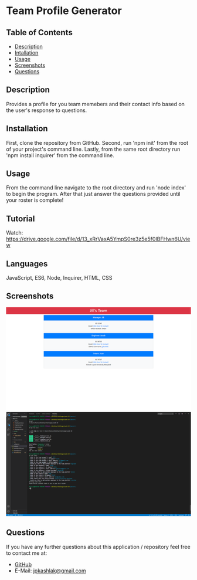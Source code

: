 # Team Profile Generator

## Table of Contents
* [Description](#description)
* [Intallation](#installation)
* [Usage](#usage)
* [Screenshots](#screenshots)
* [Questions](#questions)

## Description
Provides a profile for you team memebers and their contact info based on the user's response to questions.

## Installation
First, clone the repository from GitHub. Second, run 'npm init' from the root of your project's command line. Lastly, from the same root directory run 'npm install inquirer' from the command line.

## Usage
From the command line navigate to the root directory and run 'node index' to begin the program. After that just answer the questions provided until your roster is complete!

## Tutorial
Watch: https://drive.google.com/file/d/13_xRrVaxA5YmpS0re3z5e5f0IBFHwn6U/view

## Languages
 JavaScript, ES6, Node, Inquirer, HTML, CSS

## Screenshots
![screenshot1](./assets/screenshot1.png)
![screenshot2](./assets/screenshot2.png)

## Questions
If you have any further questions about this application / repository feel free to contact me at: 
* [GitHub](https://github.com/jpkashlak)
* E-Mail: jpkashlak@gmail.com
